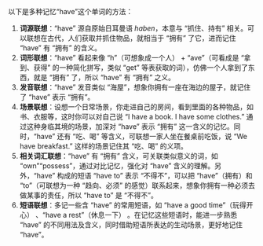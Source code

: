 以下是多种记忆“have”这个单词的方法：
1. **词源联想**：“have” 源自原始日耳曼语 *haben*，本意与 “抓住、持有” 相关。可以联想在古代，人们获取并抓住物品，就相当于 “拥有” 了它，进而记住 “have” 有 “拥有” 的含义。
2. **词形联想**：“have” 看起来像 “h”（可想象成一个人） + “ave”（可看成是 “拿到、获得” 的一种简化拼写，类似 “get” 等表获取的词），仿佛一个人拿到了东西，就是 “拥有” 了，所以 “have” 有 “拥有” 之义。
3. **发音联想**：“have” 发音类似 “海屋”，想象你拥有一座在海边的屋子，就记住了 “have” 表示 “拥有”。
4. **场景联想**：设想一个日常场景，你走进自己的房间，看到里面的各种物品，如书、衣服等，这时你可以对自己说 “I have a book. I have some clothes.” 通过这种身临其境的场景，加深对 “have” 表示 “拥有” 这一含义的记忆。同时，“have” 还有 “吃、喝” 等含义，可联想一家人坐在餐桌前吃饭，说 “We have breakfast.” 这样的场景记住其 “吃、喝” 的义项。
5. **相关词汇联想**：“have” 有 “拥有” 含义，可关联类似意义的词，如 “own”“possess”，通过对比记忆，强化对 “have” 含义的理解。另外，“have” 构成的短语 “have to” 表示 “不得不”，可以把 “have”（拥有）和 “to”（可联想为一种 “趋向、必须” 的感觉）联系起来，想象你拥有一种必须去做某事的责任，所以 “have to” 是 “不得不”。
6. **短语联想**：多记一些含 “have” 的常用短语，如 “have a good time”（玩得开心） 、“have a rest”（休息一下） 。在记忆这些短语时，能进一步熟悉 “have” 的不同用法及含义，同时借助短语所表达的生动场景，更好地记住 “have”。 